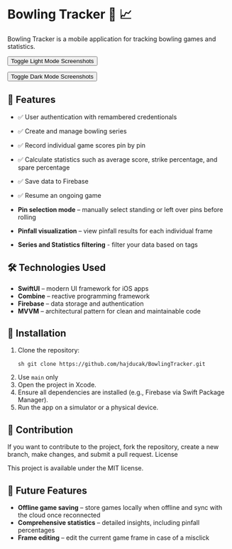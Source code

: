 # Bowling Tracker 🎳 📈

Bowling Tracker is a mobile application for tracking bowling games and statistics.

<button onclick="toggleScreenshots('lightmode')">Toggle Light Mode Screenshots</button>
<div id="lightmode" style="display: none;">
    <div style="display: flex; justify-content: center; gap: 10px;">
        <img src="SportTracker/BowlingTracker/Assets.xcassets/Screenshots/light mode/screenshot1.imageset/screenshot1.png" width="150">
        <img src="SportTracker/BowlingTracker/Assets.xcassets/Screenshots/light mode/screenshot2.imageset/screenshot2.png" width="150">
        <img src="SportTracker/BowlingTracker/Assets.xcassets/Screenshots/light mode/screenshot3.imageset/screenshot3.png" width="150">
        <img src="SportTracker/BowlingTracker/Assets.xcassets/Screenshots/light mode/screenshot4.imageset/screenshot4.png" width="150">
        <img src="SportTracker/BowlingTracker/Assets.xcassets/Screenshots/light mode/screenshot5.imageset/screenshot5.png" width="150">
        <img src="SportTracker/BowlingTracker/Assets.xcassets/Screenshots/light mode/screenshot6.imageset/screenshot6.png" width="150">
    </div>
</div>

<button onclick="toggleScreenshots('darkmode')">Toggle Dark Mode Screenshots</button>
<div id="darkmode" style="display: none;">
    <div style="display: flex; justify-content: center; gap: 10px;">
        <img src="SportTracker/BowlingTracker/Assets.xcassets/Screenshots/Dark mode/screenshot1.imageset/screenshot1.png" width="150">
        <img src="SportTracker/BowlingTracker/Assets.xcassets/Screenshots/Dark mode/screenshot2.imageset/screenshot2.png" width="150">
        <img src="SportTracker/BowlingTracker/Assets.xcassets/Screenshots/Dark mode/screenshot3.imageset/screenshot3.png" width="150">
        <img src="SportTracker/BowlingTracker/Assets.xcassets/Screenshots/Dark mode/screenshot4.imageset/screenshot4.png" width="150">
        <img src="SportTracker/BowlingTracker/Assets.xcassets/Screenshots/Dark mode/screenshot5.imageset/screenshot5.png" width="150">
        <img src="SportTracker/BowlingTracker/Assets.xcassets/Screenshots/Dark mode/screenshot6.imageset/screenshot6.png" width="150">
    </div>
</div>

<script>
function toggleScreenshots(id) {
    var section = document.getElementById(id);
    if (section.style.display === "none") {
        section.style.display = "block";
    } else {
        section.style.display = "none";
    }
}
</script>

## 🚀 Features
- ✅ User authentication with remambered credentionals
- ✅ Create and manage bowling series
- ✅ Record individual game scores pin by pin
- ✅ Calculate statistics such as average score, strike percentage, and spare percentage
- ✅ Save data to Firebase
- ✅ Resume an ongoing game

- **Pin selection mode** – manually select standing or left over pins before rolling
- **Pinfall visualization** – view pinfall results for each individual frame  
- **Series and Statistics filtering** - filter your data based on tags

## 🛠️ Technologies Used
- **SwiftUI** – modern UI framework for iOS apps
- **Combine** – reactive programming framework
- **Firebase** – data storage and authentication
- **MVVM** – architectural pattern for clean and maintainable code

## 🔧 Installation
1. Clone the repository:
   ```
   sh git clone https://github.com/hajducak/BowlingTracker.git
   ```
2. Use `main` only 
3. Open the project in Xcode.
4. Ensure all dependencies are installed (e.g., Firebase via Swift Package Manager).
5. Run the app on a simulator or a physical device.

## 🪪 Contribution

If you want to contribute to the project, fork the repository, create a new branch, make changes, and submit a pull request.
License

This project is available under the MIT license.

## 🔮 Future Features
- **Offline game saving** – store games locally when offline and sync with the cloud once reconnected  
- **Comprehensive statistics** – detailed insights, including pinfall percentages  
- **Frame editing** – edit the current game frame in case of a misclick  
